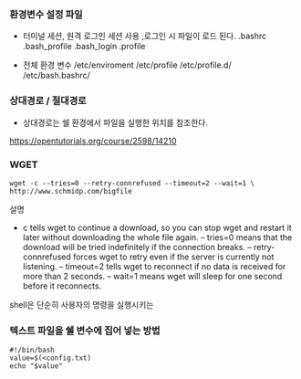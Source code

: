 ### 환경변수 설정 파일
- 터미널 세션, 원격 로그인 세션 사용 ,로그인 시 파일이 로드 된다.
.bashrc
.bash_profile
.bash_login
.profile


- 전체 환경 변수
/etc/enviroment
/etc/profile
/etc/profile.d/
/etc/bash.bashrc/

### 상대경로 / 절대경로
- 상대경로는 쉘 환경에서 파일을 실행한 위치를 참조한다.



https://opentutorials.org/course/2598/14210


### WGET
```
wget -c --tries=0 --retry-connrefused --timeout=2 --wait=1 \
http://www.schmidp.com/bigfile
```
설명
- c tells wget to continue a download, so you can stop wget and restart it later without downloading the whole file again.
– tries=0 means that the download will be tried indefinitely if the connection breaks.
– retry-connrefused forces wget to retry even if the server is currently not listening.
– timeout=2 tells wget to reconnect if no data is received for more than 2 seconds.
– wait=1 means wget will sleep for one second before it reconnects.

shell은 단순히 사용자의 명령을 실행시키는 

### 텍스트 파일을 쉘 변수에 집어 넣는 방법
```
#!/bin/bash
value=$(<config.txt)
echo "$value"
```

